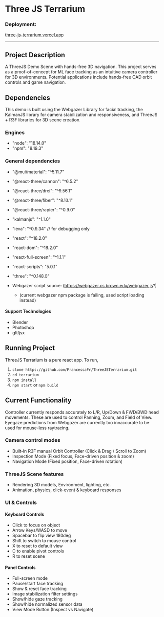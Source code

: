 # Three JS Terrarium 

### Deployment: 
[three-js-terrarium.vercel.app](three-js-terrarium.vercel.app)

---
## Project Description

A ThreeJS Demo Scene with hands-free 3D navigation. This project serves as a proof-of-concept for ML face tracking as an intuitive camera controller for 3D environments. Potential applications include hands-free CAD orbit controls and game navigation.

## Dependencies
This demo is built using the Webgazer Library for facial tracking, the KalmanJS library for camera stabilization and responsiveness, and ThreeJS + R3F libraries for 3D scene creation.

### Engines
- "node": "18.14.0"
- "npm": "8.19.3"

### General dependencies
- "@mui/material": "^5.11.7"
- "@react-three/cannon": "^6.5.2"
- "@react-three/drei": "^9.56.1"
- "@react-three/fiber": "^8.10.1"
- "@react-three/rapier": "^0.9.0"
- "kalmanjs": "^1.1.0"
- "leva": "^0.9.34" // for debugging only
- "react": "^18.2.0"
- "react-dom": "^18.2.0"
- "react-full-screen": "^1.1.1"
- "react-scripts": "5.0.1"
- "three": "^0.148.0"

- Webgazer script source: (https://webgazer.cs.brown.edu/webgazer.js?)
   - (current webgazer npm package is failing, used script loading instead)

#### Support Technologies
- Blender
- Photoshop
- gltfjsx

## Running Project
ThreeJS Terrarium is a pure react app. To run, 
1. `clone https://github.com/FrancescaFr/ThreeJSTerrarium.git`
2. `cd terrarium`
3. `npm install`
4. `npm start` or `npm build`

## Current Functionality

Controller currently responds accurately to L/R, Up/Down & FWD/BWD head movements. These are used to control Panning, Zoom, and Field of View.
Eyegaze predictions from Webgazer are currently too innaccurate to be used for mouse-less raytracing.

### Camera control modes
- Built-In R3F manual Orbit Controller (Click & Drag / Scroll to Zoom)
- Inspection Mode (Fixed focus, Face-driven position & zoom) 
- Navigation Mode (Fixed position, Face-driven rotation)

### ThreeJS Scene features
- Rendering 3D models, Environment, lighting, etc.
- Animation, physics, click-event & keyboard responses

### UI & Controls
#### Keyboard Controls
- Click to focus on object
- Arrow Keys/WASD to move
- Spacebar to flip view 180deg
- Shift to switch to mouse control
- X to reset to default view
- C to enable pivot controls
- R to reset scene

#### Panel Controls

- Full-screen mode
- Pause/start face tracking
- Show & reset face tracking
- Image stabilization filter settings
- Show/hide gaze tracking 
- Show/hide normalized sensor data
- View Mode Button (Inspect vs Navigate)




